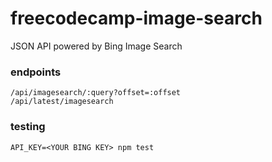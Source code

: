 # freecodecamp-image-search

JSON API powered by Bing Image Search

### endpoints
```
/api/imagesearch/:query?offset=:offset
/api/latest/imagesearch
```

### testing
```shell
API_KEY=<YOUR BING KEY> npm test
```